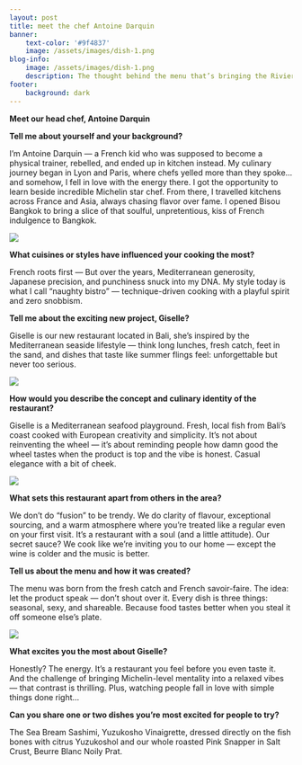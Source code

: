 ```yaml
---
layout: post
title: meet the chef Antoine Darquin
banner:
    text-color: '#9f4837'
    image: /assets/images/dish-1.png
blog-info:
    image: /assets/images/dish-1.png
    description: The thought behind the menu that’s bringing the Riviera to Bali.
footer:
    background: dark
---
```

**Meet our head chef, Antoine Darquin**

**Tell me about yourself and your background?**

I’m Antoine Darquin — a French kid who was supposed to become a physical trainer, rebelled, and ended up in kitchen instead. My culinary journey began in Lyon and Paris, where chefs yelled more than they spoke… and somehow, I fell in love with the energy there. I got the opportunity to learn beside incredible Michelin star chef. From there, I travelled kitchens across France and Asia, always chasing flavor over fame. I opened Bisou Bangkok to bring a slice of that soulful, unpretentious, kiss of French indulgence to Bangkok.

![](/assets/images/giselle-website-6.jpg)

**What cuisines or styles have influenced your cooking the most?**

French roots first — But over the years, Mediterranean generosity, Japanese precision, and punchiness snuck into my DNA. My style today is what I call “naughty bistro” — technique-driven cooking with a playful spirit and zero snobbism.

**Tell me about the exciting new project, Giselle?**

Giselle is our new restaurant located in Bali, she’s inspired by the Mediterranean seaside lifestyle — think long lunches, fresh catch, feet in the sand, and dishes that taste like summer flings feel: unforgettable but never too serious.

![](/assets/images/giselle-website-4.jpg)

**How would you describe the concept and culinary identity of the restaurant?**

Giselle is a Mediterranean seafood playground. Fresh, local fish from Bali’s coast cooked with European creativity and simplicity. It’s not about reinventing the wheel — it’s about reminding people how damn good the wheel tastes when the product is top and the vibe is honest. Casual elegance with a bit of cheek.

![](/assets/images/giselle-website-17.jpg)

**What sets this restaurant apart from others in the area?**

We don’t do “fusion” to be trendy. We do clarity of flavour, exceptional sourcing, and a warm atmosphere where you’re treated like a regular even on your first visit. It’s a restaurant with a soul (and a little attitude). Our secret sauce? We cook like we’re inviting you to our home — except the wine is colder and the music is better.

**Tell us about the menu and how it was created?**

The menu was born from the fresh catch and French savoir-faire. The idea: let the product speak — don’t shout over it. Every dish is three things: seasonal, sexy, and shareable. Because food tastes better when you steal it off someone else’s plate.

![](/assets/images/giselle-website-7.jpg)

**What excites you the most about Giselle?**

Honestly? The energy. It’s a restaurant you feel before you even taste it. And the challenge of bringing Michelin-level mentality into a relaxed vibes — that contrast is thrilling. Plus, watching people fall in love with simple things done right…

**Can you share one or two dishes you’re most excited for people to try?**

The Sea Bream Sashimi, Yuzukosho Vinaigrette, dressed directly on the fish bones with citrus Yuzukoshol and our whole roasted Pink Snapper in Salt Crust, Beurre Blanc Noily Prat.